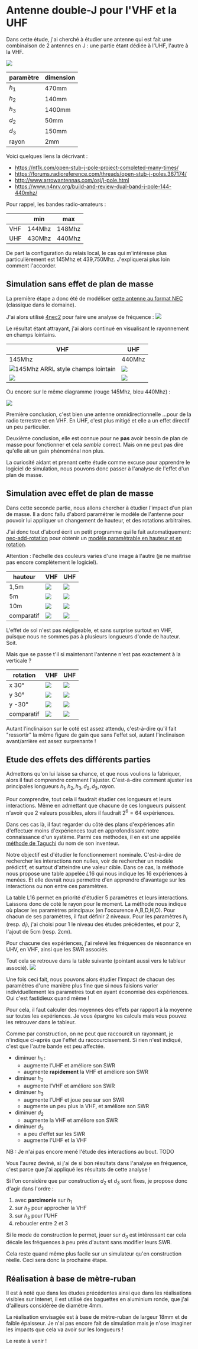 # Antenne double-J pour l'VHF et la UHF

Dans cette étude, j'ai cherché à étudier une antenne qui est fait une combinaison de 2 antennes en J : une partie étant dédiée à l'UHF, l'autre à la VHF.

![](dessin-cotation.png)

| paramètre   | dimension |
|-------------|-----------|
| $h_1$       |      470mm|
| $h_2$       |      140mm|
| $h_3$       |     1400mm|
| $d_2$       |       50mm|
| $d_3$       |      150mm|
| rayon       |        2mm|

Voici quelques liens la décrivant :
* https://nt1k.com/open-stub-j-pole-project-completed-many-times/
* https://forums.radioreference.com/threads/open-stub-j-poles.367174/
* http://www.arrowantennas.com/osj/j-pole.html
* https://www.n4nrv.org/build-and-review-dual-band-j-pole-144-440mhz/

Pour rappel, les bandes radio-amateurs :

|    |   min |   max |
|----|-------|-------|
| VHF| 144Mhz| 148Mhz|
| UHF| 430Mhz| 440Mhz|

De part la configuration du relais local, le cas qui m'intéresse plus particulièrement est 145Mhz et 439,750Mhz.
J'expliquerai plus loin comment l'accorder.

## Simulation sans effet de plan de masse

La première étape a donc été de modéliser [cette antenne au format NEC](./my-J145-440.nec) (classique dans le domaine).

J'ai alors utilisé [4nec2](https://www.qsl.net/4nec2/) pour faire une analyse de fréquence :
![](./frequency-analysis-no-ground.png)

Le résultat étant attrayant, j'ai alors continué en visualisant le rayonnement en champs lointains.


| VHF                      | UHF                      |
|---|---|
|145Mhz| 440Mhz |
|![145Mhz ARRL style champs lointain ](./farfield-145.png)   |![](./farfield-440.png)   |
|![](./farfield-slice-145.png)   |![](./farfield-slice-440.png)   |


Ou encore sur le même diagramme (rouge 145Mhz, bleu 440Mhz) :

![](farfield-slice-comparison.png)

Première conclusion, c'est bien une antenne omnidirectionnelle ...pour de la radio terrestre et en VHF.
En UHF, c'est plus mitigé et elle a un effet directif un peu particulier.

Deuxième conclusion, elle est connue pour ne **pas** avoir besoin de plan de masse pour fonctionner et cela *semble* correct. Mais on ne peut pas dire qu'elle ait un gain phénoménal non plus.

La curiosité aidant et prenant cette étude comme excuse pour apprendre le logiciel de simulation, nous pouvons donc passer à l'analyse de l'effet d'un plan de masse.

## Simulation avec effet de plan de masse

Dans cette seconde partie, nous allons chercher à étudier l'impact d'un plan de masse. Il a donc fallu d'abord paramétrer le modèle de l'antenne pour pouvoir lui appliquer un changement de hauteur, et des rotations arbitraires.

J'ai donc tout d'abord écrit un petit programme qui le fait automatiquement: [nec-add-rotation](../nec-add-rotation) pour obtenir un [modèle paramètrable en hauteur et en rotation](./my-J145_440-v2-rotated.nec).

Attention : l'échelle des couleurs varies d'une image à l'autre (je ne maitrise pas encore complètement le logiciel).

| hauteur | VHF | UHF |
|---------|-----|-----|
|     1,5m| ![](./farfield-ground-145-150cm.png) |  ![](./farfield-ground-440-150cm.png) |
|       5m| ![](./farfield-ground-145-500cm.png) |  ![](./farfield-ground-440-500cm.png) |
|      10m| ![](./farfield-ground-145-1000cm.png) |  ![](./farfield-ground-440-1000cm.png) |
|      comparatif| ![](./farfield-slice-ground-comparison-145.png) |  ![](./farfield-slice-ground-comparison-440.png) |


L'effet de sol n'est pas négligeable, et sans surprise surtout en VHF, puisque nous ne sommes pas à plusieurs longueurs d'onde de hauteur. Soit.

Mais que se passe t'il si maintenant l'antenne n'est pas exactement à la verticale ?

| rotation | VHF | UHF |
|----------|-----|-----|
|   x 30°  | ![](./farfield-ground-145-150cm-x30.png) |  ![](./farfield-ground-440-150cm-x30.png) |
|   y 30°  | ![](./farfield-ground-145-150cm-y30.png) |  ![](./farfield-ground-440-150cm-y30.png) |
|   y -30° | ![](./farfield-ground-145-150cm-y-30.png) |  ![](./farfield-ground-440-150cm-y-30.png) |
|      comparatif| ![](./farfield-slice-ground-rotation-comparison-145.png) |  ![](./farfield-slice-ground-rotation-comparison-440.png) |

Autant l'inclinaison sur le coté est assez attendu, c'est-à-dire qu'il fait "ressortir" la même figure de gain que sans l'effet sol, autant l'inclinaison avant/arrière est assez surprenante !

## Etude des effets des différents parties

Admettons qu'on lui laisse sa chance, et que nous voulions la fabriquer, alors il faut comprendre comment l'ajuster. C'est-à-dire comment ajuster les principales longueurs $h_1, h_2, h_3, d_2, d_3, rayon$.

Pour comprendre, tout cela il faudrait étudier ces longueurs et leurs interactions. Même en admettant que chacune de ces longueurs puissent n'avoir que 2 valeurs possibles, alors il faudrait $2^6=64$ expériences.

Dans ces cas là, il faut regarder du côté des plans d'expériences afin d'effectuer moins d'expériences tout en approfondissant notre connaissance d'un système.
Parmi ces méthodes, il en est une appelée [méthode de Taguchi](https://ellistat.com/Les-plans-d-experiences-par-la-methode-Taguchi.pdf) du nom de son inventeur.

Notre objectif est d'étudier le fonctionnement nominale. C'est-à-dire de rechercher les interactions non nulles, voir de rechercher un modèle prédictif, et surtout d'atteindre une valeur cible. Dans ce cas, la méthode nous propose une table appelée $L16$ qui nous indique les 16 expériences à menées. Et elle devrait nous permettre d'en apprendre d'avantage sur les interactions ou non entre ces paramètres.

La table L16 permet en priorité d'étudier 5 paramètres et leurs interactions. Laissons donc de coté le rayon pour le moment.
La méthode nous indique où placer les paramètres principaux (en l'occurence A,B,D,H,O). Pour chacun de ses paramètres, il faut définir 2 niveaux. Pour les paramètres $h_i$ (resp. $d_i$), j'ai choisi pour $1$ le niveau des études précédentes, et pour 2, l'ajout de 5cm (resp. 2cm).

Pour chacune des expériences, j'ai relevé les fréquences de résonnance en UHV, en VHF, ainsi que les SWR associés.

Tout cela se retrouve dans la table suivante (pointant aussi vers le tableur associé).
[![](./table-experience-L16.png)](./antenna-Juhf-vhf-analysis.ods)

Une fois ceci fait, nous pouvons alors étudier l'impact de chacun des paramètres d'une manière plus fine que si nous faisions varier individuellement les paramètres tout en ayant économisé des expériences.
Oui c'est fastidieux quand même !

Pour cela, il faut calculer des moyennes des effets par rapport à la moyenne sur toutes les expériences. Je vous épargne les calculs mais vous pouvez les retrouver dans le tableur.

Comme par construction, on ne peut que raccourcit un rayonnant, je n'indique ci-après que l'effet du raccourcissement. Si rien n'est indiqué, c'est que l'autre bande est peu affectée.

* diminuer $h_1$ :
  * augmente l’UHF et améliore son SWR
  * augmente **rapidement** la VHF et améliore son SWR
* diminuer $h_2$
  * augmente l’VHF et améliore son SWR
* diminuer $h_3$
  * augmente l’UHF et joue peu sur son SWR
  * augmente un peu plus la VHF, et améliore son SWR
* diminuer $d_2$	
  * augmente la VHF et améliore son SWR
* diminuer $d_3$
  * a peu d’effet sur les SWR
  * augmente l'UHF et la VHF

NB : Je n'ai pas encore mené l'étude des interactions au bout. TODO

Vous l'aurez deviné, si j'ai de si bon résultats dans l'analyse en fréquence, c'est parce que j'ai appliqué les résultats de cette analyse !

Si l'on considère que par construction $d_2$ et $d_3$ sont fixes, je propose donc d'agir dans l'ordre :
1. avec **parcimonie** sur $h_1$
2. sur $h_2$ pour approcher la VHF
3. sur $h_3$ pour l'UHF
4. reboucler entre 2 et 3

Si le mode de construction le permet, jouer sur $d_3$ est intéressant car cela décale les fréquences à peu près d'autant sans modifier leurs SWR.

Cela reste quand même plus facile sur un simulateur qu'en construction réelle. Ceci sera donc la prochaine étape.

## Réalisation à base de mètre-ruban

Il est à noté que dans les études précédentes ainsi que dans les réalisations visibles sur Intenet, il est utilisé des baguettes en aluminium ronde, que j'ai d'ailleurs considérée de diamètre 4mm.

La réalisation envisagée est à base de mètre-ruban de largeur 18mm et de faible épaisseur. Je n'ai pas encore fait de simulation mais je n'ose imaginer les impacts que cela va avoir sur les longueurs ! 

Le reste à venir !

